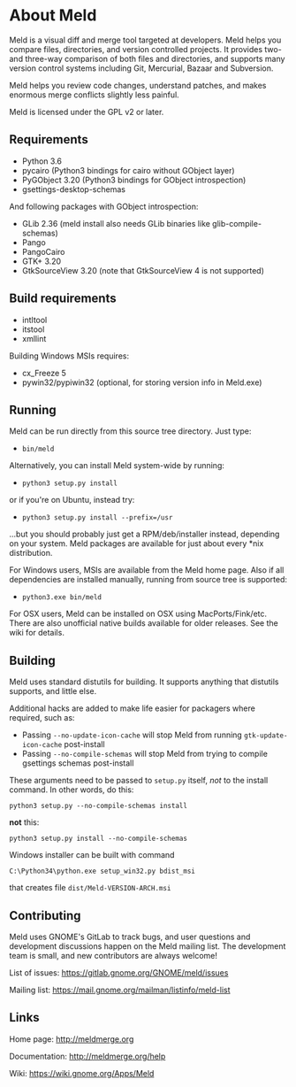 
About Meld
==========

Meld is a visual diff and merge tool targeted at developers. Meld helps you
compare files, directories, and version controlled projects. It provides
two- and three-way comparison of both files and directories, and supports
many version control systems including Git, Mercurial, Bazaar and Subversion.

Meld helps you review code changes, understand patches, and makes enormous
merge conflicts slightly less painful.

Meld is licensed under the GPL v2 or later.


Requirements
------------

* Python 3.6
* pycairo (Python3 bindings for cairo without GObject layer)
* PyGObject 3.20 (Python3 bindings for GObject introspection)
* gsettings-desktop-schemas

And following packages with GObject introspection:

* GLib 2.36 (meld install also needs GLib binaries like glib-compile-schemas)
* Pango
* PangoCairo
* GTK+ 3.20
* GtkSourceView 3.20 (note that GtkSourceView 4 is not supported)


Build requirements
------------------

* intltool
* itstool
* xmllint

Building Windows MSIs requires:

* cx_Freeze 5
* pywin32/pypiwin32 (optional, for storing version info in Meld.exe)

Running
-------

Meld can be run directly from this source tree directory. Just type:

 * `bin/meld`

Alternatively, you can install Meld system-wide by running:

 * `python3 setup.py install`

or if you're on Ubuntu, instead try:

 * `python3 setup.py install --prefix=/usr`

...but you should probably just get a RPM/deb/installer instead, depending on
your system. Meld packages are available for just about every \*nix
distribution.

For Windows users, MSIs are available from the Meld home page. Also if all
dependencies are installed manually, running from source tree is supported:
 * `python3.exe bin/meld`

For OSX users, Meld can be installed on OSX using MacPorts/Fink/etc. There are
also unofficial native builds available for older releases. See the wiki for
details.


Building
--------

Meld uses standard distutils for building. It supports anything that distutils
supports, and little else.

Additional hacks are added to make life easier for packagers where required,
such as:

* Passing `--no-update-icon-cache` will stop Meld from running
  `gtk-update-icon-cache` post-install
* Passing `--no-compile-schemas` will stop Meld from trying to compile
  gsettings schemas post-install

These arguments need to be passed to `setup.py` itself, *not* to the install
command. In other words, do this:

    python3 setup.py --no-compile-schemas install

**not** this:

    python3 setup.py install --no-compile-schemas

Windows installer can be built with command

    C:\Python34\python.exe setup_win32.py bdist_msi

that creates file `dist/Meld-VERSION-ARCH.msi`

Contributing
------------

Meld uses GNOME's GitLab to track bugs, and user questions and development
discussions happen on the Meld mailing list. The development team is small,
and new contributors are always welcome!

List of issues: https://gitlab.gnome.org/GNOME/meld/issues

Mailing list:   https://mail.gnome.org/mailman/listinfo/meld-list



Links
-----

Home page:      http://meldmerge.org

Documentation:  http://meldmerge.org/help

Wiki:           https://wiki.gnome.org/Apps/Meld
